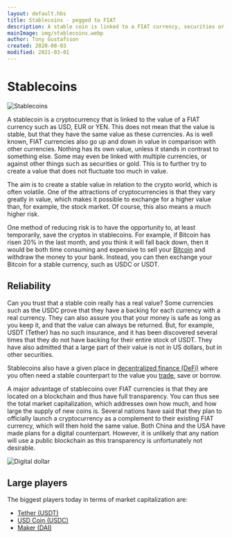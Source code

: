 ```yaml
---
layout: default.hbs
title: Stablecoins - pegged to FIAT
description: A stable coin is linked to a FIAT currency, securities or, for example, gold. The purpose is to have a more stable value to trade against.
mainImage: img/stablecoins.webp
author: Tony Gustafsson
created: 2020-08-03
modified: 2021-03-01
---
```


# Stablecoins

![Stablecoins](/img/stablecoins.webp 'Stablecoins')

A stablecoin is a cryptocurrency that is linked to the value of a FIAT currency such as USD, EUR or YEN. This does not mean that the value is stable, but that they have the same value as these currencies. As is well known, FIAT currencies also go up and down in value in comparison with other currencies. Nothing has its own value, unless it stands in contrast to something else. Some may even be linked with multiple currencies, or against other things such as securities or gold. This is to further try to create a value that does not fluctuate too much in value.

The aim is to create a stable value in relation to the crypto world, which is often volatile. One of the attractions of cryptocurrencies is that they vary greatly in value, which makes it possible to exchange for a higher value than, for example, the stock market. Of course, this also means a much higher risk.

One method of reducing risk is to have the opportunity to, at least temporarily, save the cryptos in stablecoins. For example, if Bitcoin has risen 20% in the last month, and you think it will fall back down, then it would be both time consuming and expensive to sell your [Bitcoin](/cryptocurrencies/bitcoin.html) and withdraw the money to your bank. Instead, you can then exchange your Bitcoin for a stable currency, such as USDC or USDT.

## Reliability

Can you trust that a stable coin really has a real value? Some currencies such as the USDC prove that they have a backing for each currency with a real currency. They can also assure you that your money is safe as long as you keep it, and that the value can always be returned. But, for example, USDT (Tether) has no such insurance, and it has been discovered several times that they do not have backing for their entire stock of USDT. They have also admitted that a large part of their value is not in US dollars, but in other securities.

Stablecoins also have a given place in [decentralized finance (DeFi)](/market/decentralized-finance.html) where you often need a stable counterpart to the value you [trade](/market/trading.html), save or borrow.

A major advantage of stablecoins over FIAT currencies is that they are located on a blockchain and thus have full transparency. You can thus see the total market capitalization, which addresses own how much, and how large the supply of new coins is. Several nations have said that they plan to officially launch a cryptocurrency as a complement to their existing FIAT currency, which will then hold the same value. Both China and the USA have made plans for a digital counterpart. However, it is unlikely that any nation will use a public blockchain as this transparency is unfortunately not desirable.

![Digital dollar](/img/stablecoins-digital-dollar.webp 'Digital dollar')

## Large players

The biggest players today in terms of market capitalization are:

-   [Tether (USDT)](https://tether.to/)
-   [USD Coin (USDC)](https://www.circle.com/en/usdc)
-   [Maker (DAI)](https://makerdao.com/)
